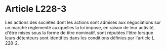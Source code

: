 # Article L228-3

Les actions des sociétés dont les actions sont admises aux négociations sur un marché réglementé auxquelles la loi impose, en raison de leur activité, d'être mises sous la forme de titre nominatif, sont réputées l'être lorsque leurs détenteurs sont identifiés dans les conditions définies par l'article L. 228-2.
